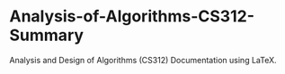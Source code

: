 # Analysis-of-Algorithms-CS312-Summary
Analysis and Design of Algorithms (CS312) Documentation using LaTeX.
